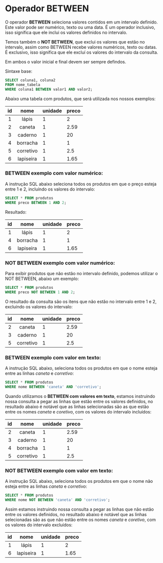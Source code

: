 # Operador BETWEEN

O operador **BETWEEN** seleciona valores contidos em um intervalo definido. Este valor pode ser numérico, texto ou uma data.
É um operador inclusivo, isso significa que ele inclui os valores definidos no intervalo. 

Temos também o **NOT BETWEEN**, que exclui os valores que estão no intervalo, assim como BETWEEN recebe valores numéricos, texto ou datas. É exclusivo, isso significa que ele excluí os valores do intervalo da consulta.

Em ambos o valor inicial e final devem ser sempre defindos.

Sintaxe base:

```sql
SELECT coluna1, coluna2
FROM nome_tabela
WHERE coluna1 BETWEEN valor1 AND valor2;
```

Abaixo uma tabela com produtos, que será utilizada nos nossos exemplos:

| id  |   nome    | unidade | preco |
| :-: | :-------: | :------ | :---- |
|  1  |   lápis   | 1       | 2     |
|  2  |  caneta   | 1       | 2.59  |
|  3  |  caderno  | 1       | 20    |
|  4  | borracha  | 1       | 1     |
|  5  | corretivo | 1       | 2.5   |
|  6  | lapiseira | 1       | 1.65  |

### BETWEEN exemplo com valor numérico:

A instrução SQL abaixo seleciona todos os produtos em que o preço esteja entre 1 e 2, incluíndo os valores do intervalo:

```sql
SELECT * FROM produtos
WHERE preco BETWEEN 1 AND 2;
```

Resultado:

| id  |   nome    | unidade | preco |
| :-: | :-------: | :------ | :---- |
|  1  |   lápis   | 1       | 2     |
|  4  | borracha  | 1       | 1     |
|  6  | lapiseira | 1       | 1.65  |

### NOT BETWEEN exemplo com valor numérico:

Para exibir produtos que não estão no intervalo definido, podemos utilizar o NOT BETWEEN, abaixo um exemplo:

```sql
SELECT * FROM produtos
WHERE preco NOT BETWEEN 1 AND 2;
```

O resultado da consulta são os itens que não estão no intervalo entre 1 e 2, excluíndo os valores do intervalo:

| id  |   nome    | unidade | preco |
| :-: | :-------: | :------ | :---- |
|  2  |  caneta   | 1       | 2.59  |
|  3  |  caderno  | 1       | 20    |
|  5  | corretivo | 1       | 2.5   |

### BETWEEN exemplo com valor em texto:

A instrução SQL abaixo, seleciona todos os produtos em que o nome esteja entre as linhas _caneta_ e _corretivo_:

```sql
SELECT * FROM produtos
WHERE nome BETWEEN 'caneta' AND 'corretivo';
```

Quando utilizamos o **BETWEEN com valores em texto**, estamos instruindo nossa consulta a pegar as linhas que estão entre os valores definidos, no resultado abaixo é notável que as linhas selecionadas são as que estão entre os nomes _caneta_ e _coretivo_, com os valores do intervalo incluídos:

| id  |   nome    | unidade | preco |
| :-: | :-------: | :------ | :---- |
|  2  |  caneta   | 1       | 2.59  |
|  3  |  caderno  | 1       | 20    |
|  4  | borracha  | 1       | 1     |
|  5  | corretivo | 1       | 2.5   |

### NOT BETWEEN exemplo com valor em texto:

A instrução SQL abaixo, seleciona todos os produtos em que o nome não esteja entre as linhas _caneta_ e _corretivo_:

```sql
SELECT * FROM produtos
WHERE nome NOT BETWEEN 'caneta' AND 'corretivo';
```

Assim estamos instruindo nossa consulta a pegar as linhas que não estão entre os valores definidos, no resultado abaixo é notável que as linhas selecionadas são as que não estão entre os nomes _caneta_ e _coretivo_, com os valores do intervalo excluídos:

| id  |   nome    | unidade | preco |
| :-: | :-------: | :------ | :---- |
|  1  |   lápis   | 1       | 2     |
|  6  | lapiseira | 1       | 1.65  |

